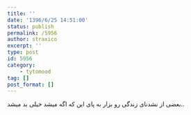 ```yaml
---
title: ''
date: '1396/6/25 14:51:00'
status: publish
permalink: /5956
author: straxico
excerpt: ''
type: post
id: 5956
category:
    - tytomood
tag: []
post_format: []
---
```

بعضی از نشدنای زندگی رو بزار به پای این که اگه میشد خیلی بد میشد..